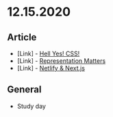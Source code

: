 # 12.15.2020

## Article

- \[Link\] - [Hell Yes! CSS!](https://wizardzines.com/zines/css/)
- \[Link\] - [Representation Matters](https://css-tricks.com/representation-matters/)
- \[Link\] - [Netlify & Next.js](https://css-tricks.com/netlify-next-js/)

## General

- Study day
